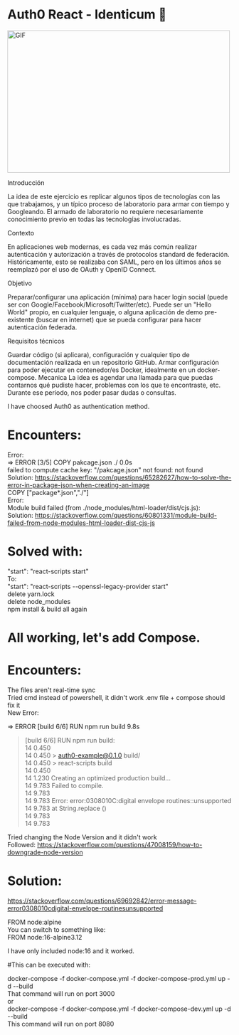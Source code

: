 #  Auth0 React - Identicum 🔐

<img align="center" alt="GIF" src="https://github.com/GuidoFavara/react-auth0-main-IdenticumTest/blob/master/2022-05-09-15-07-37.gif?raw=true" width="500" height="320" />

Introducción

La idea de este ejercicio es replicar algunos tipos de tecnologías con las que trabajamos, y un típico proceso de laboratorio para armar con tiempo y Googleando.
El armado de laboratorio no requiere necesariamente conocimiento previo en todas las tecnologías involucradas.

Contexto

En aplicaciones web modernas, es cada vez más común realizar autenticación y autorización a través de protocolos standard de federación. Históricamente, esto se realizaba con SAML, pero en los últimos años se reemplazó por el uso de OAuth y OpenID Connect.

Objetivo

Preparar/configurar una aplicación (mínima) para hacer login social (puede ser con Google/Facebook/Microsoft/Twitter/etc).
Puede ser un "Hello World" propio, en cualquier lenguaje, o alguna aplicación de demo pre-existente (buscar en internet) que se pueda configurar para hacer autenticación federada.
 
Requisitos técnicos

Guardar código (si aplicara), configuración y cualquier tipo de documentación realizada en un repositorio GitHub.
Armar configuración para poder ejecutar en contenedor/es Docker, idealmente en un docker-compose.
Mecanica
La idea es agendar una llamada para que puedas contarnos qué pudiste hacer, problemas con los que te encontraste, etc.
Durante ese período, nos poder pasar dudas o consultas.

I have choosed Auth0 as authentication method.

#  Encounters:
Error:  
  => ERROR [3/5] COPY pakcage.json ./  0.0s   
  failed to compute cache key: "/pakcage.json" not found: not found  
  Solution: https://stackoverflow.com/questions/65282627/how-to-solve-the-error-in-package-json-when-creating-an-image  
  COPY ["package*.json","./"]  
Error:  
 Module build failed (from ./node_modules/html-loader/dist/cjs.js):  
 Solution: https://stackoverflow.com/questions/60801331/module-build-failed-from-node-modules-html-loader-dist-cjs-js  
 
# Solved with:  
"start": "react-scripts start"  
To:  
"start": "react-scripts --openssl-legacy-provider start"  
 delete yarn.lock  
 delete node_modules  
 npm install & build all again  

# All working, let's add Compose.  

# Encounters:  

The files aren't real-time sync  
 Tried cmd instead of powershell, it didn't work .env file + compose should fix it  
New Error:  

 => ERROR [build 6/6] RUN npm run build                                                                                                                                                         9.8s   
 > [build 6/6] RUN npm run build:  
14 0.450  
14 0.450 > auth0-example@0.1.0 build/  
14 0.450 > react-scripts build  
14 0.450  
14 1.230 Creating an optimized production build...  
14 9.783 Failed to compile.  
14 9.783  
14 9.783 Error: error:0308010C:digital envelope routines::unsupported  
14 9.783     at String.replace (<anonymous>)  
14 9.783  
14 9.783  

 Tried changing the Node Version and it didn't work  
 Followed: https://stackoverflow.com/questions/47008159/how-to-downgrade-node-version  

# Solution:  
https://stackoverflow.com/questions/69692842/error-message-error0308010cdigital-envelope-routinesunsupported  

FROM node:alpine  
You can switch to something like:  
FROM node:16-alpine3.12  

I have only included node:16 and it worked.  

 #This can be executed with:  
 
 docker-compose -f docker-compose.yml -f  docker-compose-prod.yml up -d --build  
 That command will run on port 3000  
 or  
 docker-compose -f docker-compose.yml -f  docker-compose-dev.yml up -d --build  
 This command will run on port 8080  

